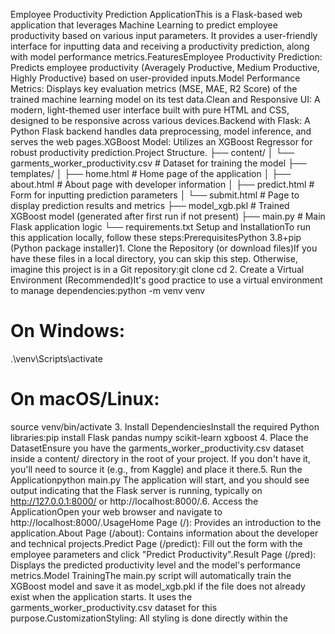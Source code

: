 Employee Productivity Prediction ApplicationThis is a Flask-based web application that leverages Machine Learning to predict employee productivity based on various input parameters. It provides a user-friendly interface for inputting data and receiving a productivity prediction, along with model performance metrics.FeaturesEmployee Productivity Prediction: Predicts employee productivity (Averagely Productive, Medium Productive, Highly Productive) based on user-provided inputs.Model Performance Metrics: Displays key evaluation metrics (MSE, MAE, R2 Score) of the trained machine learning model on its test data.Clean and Responsive UI: A modern, light-themed user interface built with pure HTML and CSS, designed to be responsive across various devices.Backend with Flask: A Python Flask backend handles data preprocessing, model inference, and serves the web pages.XGBoost Model: Utilizes an XGBoost Regressor for robust productivity prediction.Project Structure.
├── content/
│   └── garments_worker_productivity.csv  # Dataset for training the model
├── templates/
│   ├── home.html      # Home page of the application
│   ├── about.html     # About page with developer information
│   ├── predict.html   # Form for inputting prediction parameters
│   └── submit.html    # Page to display prediction results and metrics
├── model_xgb.pkl      # Trained XGBoost model (generated after first run if not present)
├── main.py            # Main Flask application logic
└── requirements.txt 
Setup and InstallationTo run this application locally, follow these steps:PrerequisitesPython 3.8+pip (Python package installer)1. Clone the Repository (or download files)If you have these files in a local directory, you can skip this step. Otherwise, imagine this project is in a Git repository:git clone <repository-url>
cd <repository-name>
2. Create a Virtual Environment (Recommended)It's good practice to use a virtual environment to manage dependencies:python -m venv venv
# On Windows:
.\venv\Scripts\activate
# On macOS/Linux:
source venv/bin/activate
3. Install DependenciesInstall the required Python libraries:pip install Flask pandas numpy scikit-learn xgboost
4. Place the DatasetEnsure you have the garments_worker_productivity.csv dataset inside a content/ directory in the root of your project. If you don't have it, you'll need to source it (e.g., from Kaggle) and place it there.5. Run the Applicationpython main.py
The application will start, and you should see output indicating that the Flask server is running, typically on http://127.0.0.1:8000/ or http://localhost:8000/.6. Access the ApplicationOpen your web browser and navigate to http://localhost:8000/.UsageHome Page (/): Provides an introduction to the application.About Page (/about): Contains information about the developer and technical projects.Predict Page (/predict): Fill out the form with the employee parameters and click "Predict Productivity".Result Page (/pred): Displays the predicted productivity level and the model's performance metrics.Model TrainingThe main.py script will automatically train the XGBoost model and save it as model_xgb.pkl if the file does not already exist when the application starts. It uses the garments_worker_productivity.csv dataset for this purpose.CustomizationStyling: All styling is done directly within the <style> tags in each HTML file. You can modify these CSS rules to change the appearance.Model: If you wish to use a different machine learning model, you can modify the train_and_save_models function in main.py and ensure your new model is saved as model_xgb.pkl (or update the loading path).Dataset: Replace garments_worker_productivity.csv in the content/ directory with your own dataset if you want to predict based on different data. Ensure your data columns match the expected input features.ContactFor any questions or feedback, please contact Shubham Prajapati at 220703shubham@gmail.com.